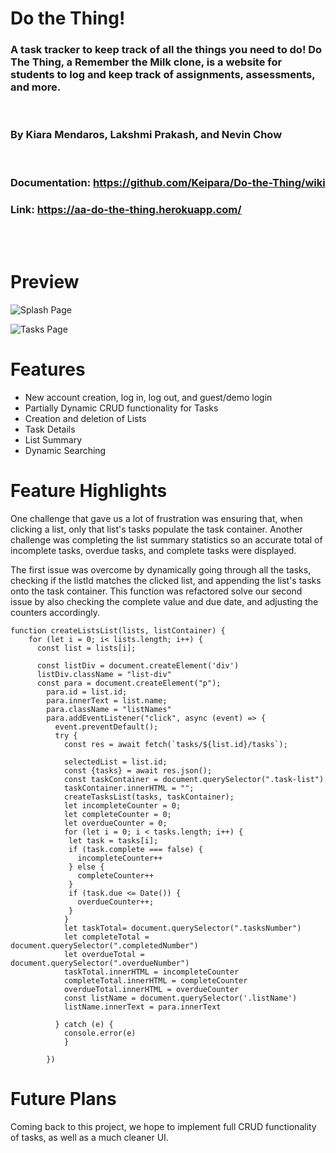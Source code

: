 # Do the Thing!
### A task tracker to keep track of all the things you need to do! Do The Thing, a Remember the Milk clone, is a website for students to log and keep track of assignments, assessments, and more.

<br/>

### By Kiara Mendaros, Lakshmi Prakash, and Nevin Chow

<br/>

### Documentation: https://github.com/Keipara/Do-the-Thing/wiki
### Link: https://aa-do-the-thing.herokuapp.com/
<br/>
<br/>

# Preview

![Splash Page](https://cdn.discordapp.com/attachments/370781138194530308/891890467329949786/unknown.png)

![Tasks Page](https://cdn.discordapp.com/attachments/370781138194530308/891890594518016070/unknown.png)

# Features
* New account creation, log in, log out, and guest/demo login
* Partially Dynamic CRUD functionality for Tasks
* Creation and deletion of Lists
* Task Details
* List Summary
* Dynamic Searching

# Feature Highlights
One challenge that gave us a lot of frustration was ensuring that, when clicking a list, only that list's tasks populate the task container.
Another challenge was completing the list summary statistics so an accurate total of incomplete tasks, overdue tasks, and complete tasks were displayed.

The first issue was overcome by dynamically going through all the tasks, checking if the listId matches the clicked list, and appending the list's tasks onto the task container. This function was refactored solve our second issue by also checking the complete value and due date, and adjusting the counters accordingly.

```
function createListsList(lists, listContainer) {
    for (let i = 0; i< lists.length; i++) {
      const list = lists[i];

      const listDiv = document.createElement('div')
      listDiv.className = "list-div"
      const para = document.createElement("p");
        para.id = list.id;
        para.innerText = list.name;
        para.className = "listNames"
        para.addEventListener("click", async (event) => {
          event.preventDefault();
          try {
            const res = await fetch(`tasks/${list.id}/tasks`);

            selectedList = list.id;
            const {tasks} = await res.json();
            const taskContainer = document.querySelector(".task-list")
            taskContainer.innerHTML = "";
            createTasksList(tasks, taskContainer);
            let incompleteCounter = 0;
            let completeCounter = 0;
            let overdueCounter = 0;
            for (let i = 0; i < tasks.length; i++) {
             let task = tasks[i];
             if (task.complete === false) {
               incompleteCounter++
             } else {
               completeCounter++
             }
             if (task.due <= Date()) {
               overdueCounter++;
             }
            }
            let taskTotal= document.querySelector(".tasksNumber")
            let completeTotal = document.querySelector(".completedNumber")
            let overdueTotal = document.querySelector(".overdueNumber")
            taskTotal.innerHTML = incompleteCounter
            completeTotal.innerHTML = completeCounter
            overdueTotal.innerHTML = overdueCounter
            const listName = document.querySelector('.listName')
            listName.innerText = para.innerText

          } catch (e) {
            console.error(e)
            }

        })
```


# Future Plans
Coming back to this project, we hope to implement full CRUD functionality of tasks, as well as a much cleaner UI.

